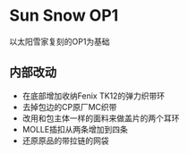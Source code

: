 Sun Snow OP1
=============
以太阳雪家复刻的OP1为基础

内部改动
--------
* 在底部增加收纳Fenix TK12的弹力织带环
* 去掉包边的CP原厂MC织带
* 改用和包主体一样的面料来做盖片的两个耳环
* MOLLE插扣从两条增加到四条
* 还原原品的带拉链的网袋